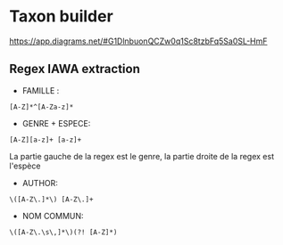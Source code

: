 # Taxon builder
https://app.diagrams.net/#G1DlnbuonQCZw0q1Sc8tzbFq5Sa0SL-HmF
## Regex IAWA extraction

- FAMILLE : 

```REGEX
[A-Z]*^[A-Za-z]*
```

- GENRE + ESPECE: 

```REGEX
[A-Z][a-z]+ [a-z]+
```

La partie gauche de la regex est le genre, la partie droite de la regex est l'espèce

- AUTHOR:

```regex
\([A-Z\.]*\) [A-Z\.]+
```

- NOM COMMUN:

```
\([A-Z\.\s\,]*\)(?! [A-Z]*)
```

